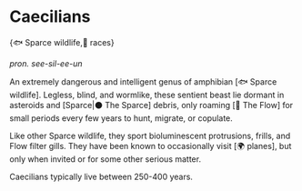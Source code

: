 # Caecilians

{🐟 Sparce wildlife,🧑 races}

*pron. see-sil-ee-un*

An extremely dangerous and intelligent genus of amphibian [🐟 Sparce wildlife]. Legless, blind, and wormlike, these sentient beast lie dormant in asteroids and [Sparce|⚫ The Sparce] debris, only roaming [🌌 The Flow] for small periods every few years to hunt, migrate, or copulate.

Like other Sparce wildlife, they sport bioluminescent protrusions, frills, and Flow filter gills. They have been known to occasionally visit [🌍 planes], but only when invited or for some other serious matter.

Caecilians typically live between 250-400 years.
